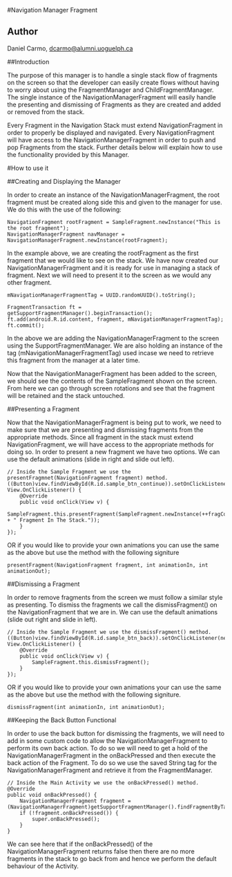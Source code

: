 #Navigation Manager Fragment

## Author

Daniel Carmo, dcarmo@alumni.uoguelph.ca

##Introduction

The purpose of this manager is to handle a single stack flow of fragments on the screen so that the developer can easily create flows without having to worry about using the FragmentManager and ChildFragmentManager. The single instance of the NavigationManagerFragment will easily handle the presenting and dismissing of Fragments as they are created and added or removed from the stack.

Every Fragment in the Navigation Stack must extend NavigationFragment in order to properly be displayed and navigated. Every NavigationFragment will have access to the NavigationManagerFragment in order to push and pop Fragments from the stack. Further details below will explain how to use the functionality provided by this Manager.

#How to use it

##Creating and Displaying the Manager

In order to create an instance of the NavigationManagerFragment, the root fragment must be created along side this and given to the manager for use. We do this with the use of the following:

```
NavigationFragment rootFragment = SampleFragment.newInstance("This is the root fragment");
NavigationManagerFragment navManager = NavigationManagerFragment.newInstance(rootFragment);
```

In the example above, we are creating the rootFragment as the first fragment that we would like to see on the stack. We have now created our NavigationManagerFragment and it is ready for use in managing a stack of fragment. Next we will need to present it to the screen as we would any other fragment.

```
mNavigationManagerFragmentTag = UUID.randomUUID().toString();

FragmentTransaction ft = getSupportFragmentManager().beginTransaction();
ft.add(android.R.id.content, fragment, mNavigationManagerFragmentTag);
ft.commit();
```

In the above we are adding the NavigationManagerFragment to the screen using the SupportFragmentManager. We are also holding an instance of the tag (mNavigationManagerFragmentTag) used incase we need to retrieve this fragment from the manager at a later time.

Now that the NavigationManagerFragment has been added to the screen, we should see the contents of the SampleFragment shown on the screen. From here we can go through screen rotations and see that the fragment will be retained and the stack untouched. 

##Presenting a Fragment

Now that the NavigationManagerFragment is being put to work, we need to make sure that we are presenting and dismissing fragments from the appropriate methods. Since all fragment in the stack must extend NavigationFragment, we will have access to the appropriate methods for doing so. In order to present a new fragment we have two options. We can use the default animations (slide in right and slide out left).

```
// Inside the Sample Fragment we use the presentFragmnet(NavigationFragment fragment) method.
((Button)view.findViewById(R.id.sample_btn_continue)).setOnClickListener(new View.OnClickListener() {
    @Override
    public void onClick(View v) {
        SampleFragment.this.presentFragment(SampleFragment.newInstance(++fragCount + " Fragment In The Stack."));
    }
});
```

OR if you would like to provide your own animations you can use the same as the above but use the method with the following signiture

```
presentFragment(NavigationFragment fragment, int animationIn, int animationOut);
```

##Dismissing a Fragment

In order to remove fragments from the screen we must follow a similar style as presenting. To dismiss the fragments we call the dismissFragment() on the NavigationFragment that we are in. We can use the default animations (slide out right and slide in left).

```
// Inside the Sample Fragment we use the dismissFragment() method.
((Button)view.findViewById(R.id.sample_btn_back)).setOnClickListener(new View.OnClickListener() {
    @Override
    public void onClick(View v) {
        SampleFragment.this.dismissFragment();
    }
});
```

OR if you would like to provide your own animations your can use the same as the above but use the method with the following signiture.

``
dismissFragment(int animationIn, int animationOut);
``

##Keeping the Back Button Functional

In order to use the back button for dismissing the fragments, we will need to add in some custom code to allow the NavigationManagerFragment to perform its own back action. To do so we will need to get a hold of the NavigationManagerFragment in the onBackPressed and then execute the back action of the Fragment. To do so we use the saved String tag for the NavigationManagerFragment and retrieve it from the FragmentManager. 

```
// Inside the Main Activity we use the onBackPressed() method.
@Override
public void onBackPressed() {
    NavigationManagerFragment fragment = (NavigationManagerFragment)getSupportFragmentManager().findFragmentByTag(mNavigationManagerFragmentTag);
    if (!fragment.onBackPressed()) {
        super.onBackPressed();
    }
}
```

We can see here that if the onBackPressed() of the NavigationManagerFragment returns false then there are no more fragments in the stack to go back from and hence we perform the default behaviour of the Activity.